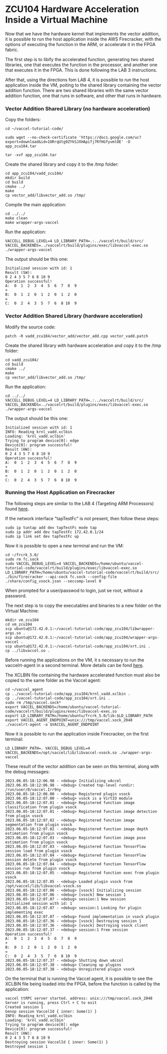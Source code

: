 # **ZCU104 Hardware Acceleration Inside a Virtual Machine** 


Now that we have the hardware kernel that implements the vector addition, it is possible to run the host application inside the AWS Firecracker, with the options of executing the function in the ARM, or accelerate it in the FPGA fabric.

The first step is to libify the accelerated function, generating two shared libraries, one that executes the function in the processor, and another one that executes it in the FPGA. This is done following the LAB 3 instructions. 

After that, using the directions fom LAB 4, it is possible to run the host application inside the VM, poiting to the shared library containing the vector addition function. There are two shared libraries with the same vector addition function, one that runs in software, and other that runs in hardware.




### Vector  Addition Shared Library (no hardware acceleration) 

Copy the folders:



```
cd ~/vaccel-tutorial-code/

sudo wget --no-check-certificate 'https://docs.google.com/uc?export=download&id=1ORrqUtg9ZYkSJXHApifj7RfHGfyvmlOE' -O app_zcu104.tar

tar -xvf app_zcu104.tar 
```

Create the shared library and copy it to the /tmp folder:

```
cd app_zcu104/vadd_zcu104/
mkdir build 
cd build
cmake ../
make
cp vector_add/libvector_add.so /tmp/
```

Compile the main application:
```
cd ../../
make clean
make wrapper-args-vaccel
```


Run the application:
```
VACCELL_DEBUG_LEVEL=4 LD_LIBRARY_PATH=.:../vaccelrt/build/src/ VACCEL_BACKENDS=../vaccelrt/build/plugins/exec/libvaccel-exec.so ./wrapper-args-vaccel
```

The output should be this one:


```
Initialized session with id: 1
Result (SW): 
0 2 4 3 5 7 6 8 10 9 
Operation successful!
A:  0  1  2  3  4  5  6  7  8  9 
+
B:  0  1  2  0  1  2  0  1  2  0 
=
C:  0  2  4  3  5  7  6  8 10  9
```



### Vector  Addition Shared Library (hardware acceleration) 


Modify the source code:

```
patch -R vadd_zcu104/vector_add/vector_add.cpp vector_vadd.patch
```

Create the shared library with hardware acceleration and copy it to the /tmp folder:

```
cd vadd_zcu104/
cd build
cmake ../
make
cp vector_add/libvector_add.so /tmp/
```


Run the application:
```
cd ../../
VACCELL_DEBUG_LEVEL=4 LD_LIBRARY_PATH=.:../vaccelrt/build/src/ VACCEL_BACKENDS=../vaccelrt/build/plugins/exec/libvaccel-exec.so ./wrapper-args-vaccel
```

The output should be this one:


```
Initialized session with id: 1
INFO: Reading krnl_vadd.xclbin
Loading: 'krnl_vadd.xclbin'
Trying to program device[0]: edge
Device[0]: program successful!
Result (HW): 
0 2 4 3 5 7 6 8 10 9 
Operation successful!
A:  0  1  2  3  4  5  6  7  8  9 
+
B:  0  1  2  0  1  2  0  1  2  0 
=
C:  0  2  4  3  5  7  6  8 10  9

```




### Running the Host Application on Firecracker

The following steps are similar to the LAB 4 (Targeting ARM Processors) found [here](https://github.com/ELHorta/HW-Accel-APP-VM/tree/main/vaccel_install#lab-4-targeting-arm-processors).

If the network interface "tapTestFc" is not present, then follow these steps:

```
sudo ip tuntap add dev tapTestFc mode tap 
sudo ip addr add dev tapTestFc 172.42.0.1/24 
sudo ip link set dev tapTestFc up
```
 
Now it is possible to open a new terminal and run the VM:
```
cd ~/frcrk_5.0/
sudo rm fc.sock 
sudo VACCEL_DEBUG_LEVEL=4 VACCEL_BACKENDS=/home/ubuntu/vaccel-tutorial-code/vaccelrt/build/plugins/exec/libvaccel-exec.so LD_LIBRARY_PATH=/home/ubuntu/vaccel-tutorial-code/vaccelrt/build/src/ ./bin/firecracker --api-sock fc.sock --config-file ./share/config_vsock.json --seccomp-level 0
```

When prompted for a user/passwod to login, just se root, without a password. 

The next step is to copy the executables and binaries to a new folder on the VIrtual Machine:
```
mkdir vm_zcu104
cd vm_zcu104
scp ubuntu@172.42.0.1:~/vaccel-tutorial-code/app_zcu104/libwrapper-args.so .
scp ubuntu@172.42.0.1:~/vaccel-tutorial-code/app_zcu104/wrapper-args-vaccel .
scp ubuntu@172.42.0.1:~/vaccel-tutorial-code/app_zcu104/xrt.ini .
cp ../libvaccel.so .
```

Before running the applications on the VM, it s necessary to run the vaccelrt-agent in a second terminal. More details can be fond [here](https://docs.vaccel.org/vm-example/#running-the-vaccelrt-agent).

The XCLBIN file containing the hardware accelerated function must also be copied to the same folder as the Vaccel agent:
```
cd ~/vaccel_agent
cp ../vaccel-tutorial-code/app_zcu104/krnl_vadd.xclbin .
cp ../vaccel-tutorial-code/app_zcu104/xrt.ini .
sudo rm /tmp/vaccel.sock*
export VACCEL_BACKENDS=/home/ubuntu/vaccel-tutorial-code/vaccelrt/build/plugins/exec/libvaccel-exec.so
export LD_LIBRARY_PATH=/home/ubuntu/frcrk_5.0/lib:$LD_LIBRARY_PATH
export VACCEL_AGENT_ENDPOINT=unix:///tmp/vaccel.sock_2048
./vaccelrt-agent -a $VACCEL_AGENT_ENDPOINT
```

Now it is possible to run the application inside Firecracker, on the first terminal:
```
LD_LIBRARY_PATH=. VACCEL_DEBUG_LEVEL=4 VACCEL_BACKENDS=/opt/vaccel/lib/libvaccel-vsock.so ./wrapper-args-vaccel
```

These result of the vector addition can be seen on this terminal, along with the debug messages:
```
2023.06.05-18:12:06.98 - <debug> Initializing vAccel
2023.06.05-18:12:06.98 - <debug> Created top-level rundir: /run/user/0/vaccel.Irr9ny
2023.06.05-18:12:06.00 - <debug> Registered plugin vsock
2023.06.05-18:12:07.00 - <debug> vsock is a VirtIO module
2023.06.05-18:12:07.01 - <debug> Registered function image classification from plugin vsock
2023.06.05-18:12:07.01 - <debug> Registered function image detection from plugin vsock
2023.06.05-18:12:07.02 - <debug> Registered function image segmentation from plugin vsock
2023.06.05-18:12:07.02 - <debug> Registered function image depth estimation from plugin vsock
2023.06.05-18:12:07.03 - <debug> Registered function image pose estimation from plugin vsock
2023.06.05-18:12:07.03 - <debug> Registered function TensorFlow session load from plugin vsock
2023.06.05-18:12:07.04 - <debug> Registered function TensorFlow session delete from plugin vsock
2023.06.05-18:12:07.04 - <debug> Registered function TensorFlow session run from plugin vsock
2023.06.05-18:12:07.05 - <debug> Registered function exec from plugin vsock
2023.06.05-18:12:07.05 - <debug> Loaded plugin vsock from /opt/vaccel/lib/libvaccel-vsock.so
2023.06.05-18:12:07.06 - <debug> [vsock] Initializing session
2023.06.05-18:12:07.06 - <debug> [vsock] New session 1
2023.06.05-18:12:07.07 - <debug> session:1 New session
Initialized session with id: 1
2023.06.05-18:12:07.07 - <debug> session:1 Looking for plugin implementing exec
2023.06.05-18:12:07.07 - <debug> Found implementation in vsock plugin
2023.06.05-18:12:07.36 - <debug> [vsock] Destroying session 1
2023.06.05-18:12:07.36 - <debug> [vsock] Destroying vsock client
2023.06.05-18:12:07.37 - <debug> session:1 Free session
Operation successful!
A:  0  1  2  3  4  5  6  7  8  9 
+
B:  0  1  2  0  1  2  0  1  2  0 
=
C:  0  2  4  3  5  7  6  8 10  9 
2023.06.05-18:12:07.37 - <debug> Shutting down vAccel
2023.06.05-18:12:07.38 - <debug> Cleaning up plugins
2023.06.05-18:12:07.38 - <debug> Unregistered plugin vsock
```

On the terminal that is running the Vaccel agent, it is possible to see the XCLBIN file being loaded into the FPGA, before the function is called by the application:
```
vaccel ttRPC server started. address: unix:///tmp/vaccel.sock_2048
Server is running, press Ctrl + C to exit
Created session 1
Genop session VaccelId { inner: Some(1) }
INFO: Reading krnl_vadd.xclbin
Loading: 'krnl_vadd.xclbin'
Trying to program device[0]: edge
Device[0]: program successful!
Result (HW): 
0 2 4 3 5 7 6 8 10 9 
Destroying session VaccelId { inner: Some(1) }
Destroyed session 1
```







